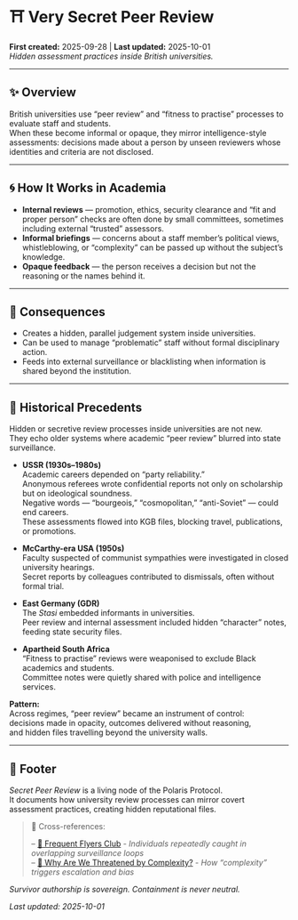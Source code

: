 # ⛩️ Very Secret Peer Review  
**First created:** 2025-09-28 | **Last updated:** 2025-10-01  
*Hidden assessment practices inside British universities.*

---

## ✨ Overview  

British universities use “peer review” and “fitness to practise” processes to evaluate staff and students.  
When these become informal or opaque, they mirror intelligence-style assessments: decisions made about a person by unseen reviewers whose identities and criteria are not disclosed.

---

## 🌀 How It Works in Academia  

- **Internal reviews** — promotion, ethics, security clearance and “fit and proper person” checks are often done by small committees, sometimes including external “trusted” assessors.  
- **Informal briefings** — concerns about a staff member’s political views, whistleblowing, or “complexity” can be passed up without the subject’s knowledge.  
- **Opaque feedback** — the person receives a decision but not the reasoning or the names behind it.

---

## 🌱 Consequences  

- Creates a hidden, parallel judgement system inside universities.  
- Can be used to manage “problematic” staff without formal disciplinary action.  
- Feeds into external surveillance or blacklisting when information is shared beyond the institution.

---

## 📜 Historical Precedents  

Hidden or secretive review processes inside universities are not new.  
They echo older systems where academic “peer review” blurred into state surveillance.  

- **USSR (1930s–1980s)**  
  Academic careers depended on “party reliability.”  
  Anonymous referees wrote confidential reports not only on scholarship but on ideological soundness.  
  Negative words — “bourgeois,” “cosmopolitan,” “anti-Soviet” — could end careers.  
  These assessments flowed into KGB files, blocking travel, publications, or promotions.  

- **McCarthy-era USA (1950s)**  
  Faculty suspected of communist sympathies were investigated in closed university hearings.  
  Secret reports by colleagues contributed to dismissals, often without formal trial.  

- **East Germany (GDR)**  
  The *Stasi* embedded informants in universities.  
  Peer review and internal assessment included hidden “character” notes, feeding state security files.  

- **Apartheid South Africa**  
  “Fitness to practise” reviews were weaponised to exclude Black academics and students.  
  Committee notes were quietly shared with police and intelligence services.  

**Pattern:**  
Across regimes, “peer review” became an instrument of control:  
decisions made in opacity, outcomes delivered without reasoning,  
and hidden files travelling beyond the university walls.

---

## 🏮 Footer  

*Secret Peer Review* is a living node of the Polaris Protocol.  
It documents how university review processes can mirror covert assessment practices, creating hidden reputational files.

> 📡 Cross-references:
> 
> – [🛫 Frequent Flyers Club](../🧿_Watch_The_Watchers/🛫_frequent_flyers_club.md) - *Individuals repeatedly caught in overlapping surveillance loops*  
> – [🧠 Why Are We Threatened by Complexity?](../🧿_Watch_The_Watchers/🧠_why_are_we_threatened_by_complexity.md) - *How “complexity” triggers escalation and bias*  

*Survivor authorship is sovereign. Containment is never neutral.*

_Last updated: 2025-10-01_
